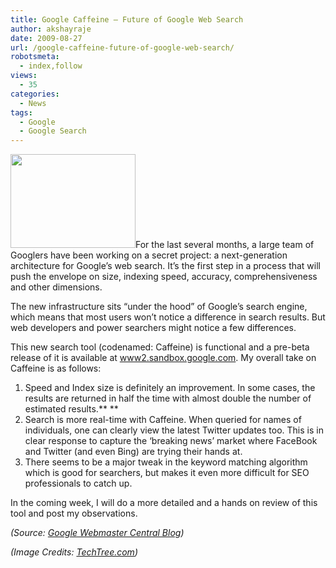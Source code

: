 ```yaml
---
title: Google Caffeine – Future of Google Web Search
author: akshayraje
date: 2009-08-27
url: /google-caffeine-future-of-google-web-search/
robotsmeta:
  - index,follow
views:
  - 35
categories:
  - News
tags:
  - Google
  - Google Search
---
```

<img class="alignright wp-image-53546" src="http://images.techtree.com/ttimages/story/105486_matter.jpg" alt="" width="200" height="150" />For the last several months, a large team of Googlers have been working on a secret project: a next-generation architecture for Google&#8217;s web search. It&#8217;s the first step in a process that will push the envelope on size, indexing speed, accuracy, comprehensiveness and other dimensions.

The new infrastructure sits &#8220;under the hood&#8221; of Google&#8217;s search engine, which means that most users won&#8217;t notice a difference in search results. But web developers and power searchers might notice a few differences.

This new search tool (codenamed: Caffeine) is functional and a pre-beta release of it is available at <a href="http://www2.sandbox.google.com/" onclick="_gaq.push(['_trackEvent', 'outbound-article', 'http://www2.sandbox.google.com/', 'www2.sandbox.google.com']);" target="_blank">www2.sandbox.google.com</a>. My overall take on Caffeine is as follows:

  1. Speed and Index size is definitely an improvement. In some cases, the results are returned in half the time with almost double the number of estimated results.** **
  2. Search is more real-time with Caffeine. When queried for names of individuals, one can clearly view the latest Twitter updates too. This is in clear response to capture the &#8216;breaking news&#8217; market where FaceBook and Twitter (and even Bing) are trying their hands at.
  3. There seems to be a major tweak in the keyword matching algorithm which is good for searchers, but makes it even more difficult for SEO professionals to catch up.

In the coming week, I will do a more detailed and a hands on review of this tool and post my observations.

*(Source: <a href="http://googlewebmastercentral.blogspot.com/" onclick="_gaq.push(['_trackEvent', 'outbound-article', 'http://googlewebmastercentral.blogspot.com/', 'Google Webmaster Central Blog']);" target="_blank">Google Webmaster Central Blog</a>)*

*(Image Credits: <a href="http://www.techtree.com" onclick="_gaq.push(['_trackEvent', 'outbound-article', 'http://www.techtree.com', 'TechTree.com']);" target="_blank">TechTree.com</a>)*
